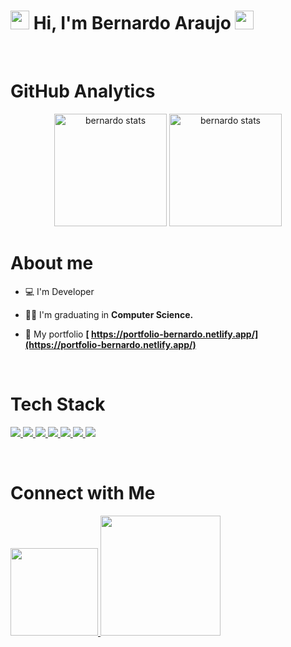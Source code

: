 
<h1 align="left"> <img src="https://github.com/EvanderInacio/EvanderInacio/blob/main/images/Earth.gif?raw=true" width="30"> Hi, I'm Bernardo Araujo
 <img src="https://raw.githubusercontent.com/kaueMarques/kaueMarques/master/hi.gif" width="30"></h1>

<br>
<h1 align="left">GitHub Analytics</h1>

<div align="center">
 <img height='180em' src="https://github-readme-stats.vercel.app/api?username=Bernardons04&show_icons=true=anuraghazra&show_icons=true&theme=aura_dark" alt="bernardo stats"/>
 <img height='180em' src="https://github-readme-stats.vercel.app/api/top-langs/?username=Bernardons04&layout=compact&theme=aura_dark" alt="bernardo stats"/>
</div

<br>

<h1 align="left">About me</h1>

- 💻 I'm Developer
 
- 👨‍🎓 I'm graduating in **Computer Science.**

- 🚀 My portfolio **[ https://portfolio-bernardo.netlify.app/](https://portfolio-bernardo.netlify.app/)**

<br>
<h1 align="left">Tech Stack</h1>

<div align="left">
 <p>
    <a href='https://html.com/'>
      <img src="https://skillicons.dev/icons?i=html"/>
    </a>
    <a href='https://developer.mozilla.org/en-US/docs/Web/CSS'>
      <img src="https://skillicons.dev/icons?i=css"/>
    </a>
    <a href='https://www.javascript.com/'>
      <img src="https://skillicons.dev/icons?i=js"/>
    </a>
    <a href='https://reactjs.org/'>
      <img src="https://skillicons.dev/icons?i=react"/>
    </a>
    <a href='https://git-scm.com/'>
     <img src="https://skillicons.dev/icons?i=git"/>
    </a>
    <a href='https://vuejs.org/'>
     <img src="https://skillicons.dev/icons?i=vue"/>
    </a>
    <a href='https://getbootstrap.com/'>
     <img src="https://skillicons.dev/icons?i=bootstrap"/>
    </a>
 </p>

</div>
  
<br>

<h1 align="left">Connect with Me</h1>

<p align="left">
 
 <a href="https://www.linkedin.com/in/bernardoaraujonascimento/" alt="Linkedin">
  <img width="140px" src="https://img.shields.io/badge/-Linkedin-rgb(25, 27, 30)?style=for-the-badge&logo=Linkedin&logoColor=rgb(7, 95, 228)&link=https://www.linkedin.com/in/bernardoaraujonascimento/"/> 
 </a>
 
 <a href="https://portfolio-bernardo.netlify.app/" alt="Portfolio">
  <img width="192px" src="https://img.shields.io/badge/my_portfolio-rgb(25, 27, 30)?style=for-the-badge&logo=ko-fi&logoColor=rgb(7, 95, 228)&link=https://portfolio-bernardo.netlify.app/"/>
 </a>

 </p>
